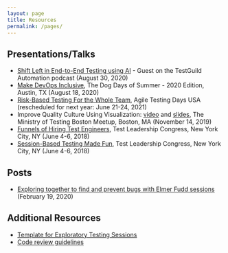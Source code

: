 ```yaml
---
layout: page
title: Resources
permalink: /pages/
---
```

## Presentations/Talks

* [Shift Left in End-to-End Testing using AI](https://testguild.com/a319) - Guest on the TestGuild Automation podcast (August 30, 2020)
* [Make DevOps Inclusive](https://www.slideshare.net/BertoldKolics/make-devops-inclusive-238022997), The Dog Days of Summer - 2020 Edition, Austin, TX (August 18, 2020)
* [Risk-Based Testing For the Whole Team](https://agiletestingdays.us/session/risk-based-testing-for-the-whole-team/), Agile Testing Days USA (rescheduled for next year: June 21-24, 2021)
* Improve Quality Culture Using Visualization: [video](https://youtu.be/iBMiv4uV4Q4) and [slides](https://www.slideshare.net/BertoldKolics/improve-quality-culture-using-visualization-193999778), The Ministry of Testing Boston Meetup, Boston, MA (November 14, 2019)
* [Funnels of Hiring Test Engineers](https://www.slideshare.net/BertoldKolics/funnels-of-hiring-test-engineers-100978729), Test Leadership Congress, New York City, NY (June 4-6, 2018)
* [Session-Based Testing Made Fun](https://www.slideshare.net/BertoldKolics/session-based-testing-made-fun-100978314), Test Leadership Congress, New York City, NY (June 4-6, 2018)

## Posts

* [Exploring together to find and prevent bugs with Elmer Fudd sessions](https://www.mabl.com/blog/exploring-together-to-find-and-prevent-bugs-with-elmer-fudd-sessions) (February 19, 2020)

## Additional Resources

* [Template for Exploratory Testing Sessions](/pages/exploratorytesting.html)
* [Code review guidelines](/pages/codereview.html)

